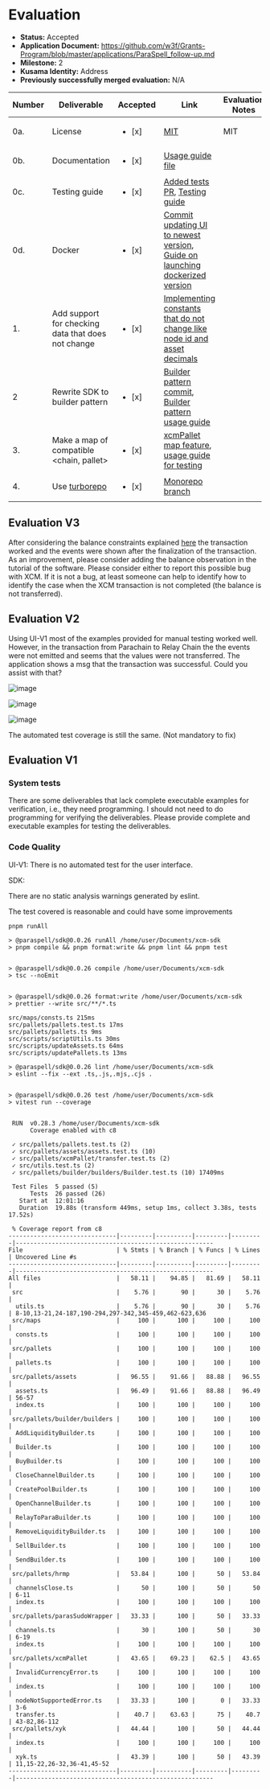 # Evaluation

- **Status:** Accepted
- **Application Document:** https://github.com/w3f/Grants-Program/blob/master/applications/ParaSpell_follow-up.md
- **Milestone:** 2 
- **Kusama Identity:** Address
- **Previously successfully merged evaluation:** N/A

| Number | Deliverable | Accepted | Link | Evaluation Notes |
| ------ | ----------- | -------- | ---- |----------------- |
| 0a. | License | <ul><li>[x] </li></ul>|[MIT](https://github.com/paraspell/sdk/blob/main/LICENSE)| MIT| 
| 0b.  | Documentation | <ul><li>[x] </li></ul> |[Usage guide file](https://github.com/paraspell/xcm-sdk/blob/main/README.md)| | 
| 0c.  | Testing guide | <ul><li>[x] </li></ul> |[Added tests PR](https://github.com/paraspell/xcm-sdk/pull/19), [Testing guide](https://github.com/paraspell/xcm-sdk/tree/main/#-development)| | 
| 0d.  | Docker | <ul><li>[x] </li></ul> |[Commit updating UI to newest version](https://github.com/paraspell/ui-v1/commit/5dea10c4e814b7f0123441858c907c31fca0b081), [Guide on launching dockerized version](https://github.com/paraspell/ui#start-application-in-docker-container) | | 
| 1.  | Add support for checking data that does not change | <ul><li>[x] </li></ul> |[Implementing constants that do not change like node id and asset decimals](https://github.com/paraspell/sdk/commit/aea02541f7168d7a7f566b7311fcf70f6a977115)|  | 
| 2 | Rewrite SDK to builder pattern | <ul><li>[x] </li></ul> |[Builder pattern commit](https://github.com/paraspell/sdk/commit/74fba22522449a75ecdc82a394ff2336d9c1ec05), [Builder pattern usage guide](https://github.com/paraspell/xcm-sdk/tree/main#currently-implemented-pallets)|  | 
| 3.  | Make a map of compatible <chain, pallet> | <ul><li>[x] </li></ul> |[xcmPallet map feature](https://github.com/paraspell/xcm-sdk/commit/8faa6ffb4e3e8640dd4a59008d2d456a1be0cefd), [usage guide for testing](https://github.com/paraspell/xcm-sdk/commit/c6f4bfa810444eab9f101dcdc2062ff7d7ca86b0)|  | 
| 4.  | Use [turborepo](https://turbo.build/) | <ul><li>[x] </li></ul> |[Monorepo branch](https://github.com/paraspell/xcm-sdk/tree/beta-monorepo)| | 

## Evaluation V3

After considering the balance constraints explained [here](https://github.com/w3f/Grant-Milestone-Delivery/pull/715#issuecomment-1416347119) the transaction worked and the events were shown after the finalization of the transaction. As an improvement, please consider adding the balance observation in the tutorial of the software. Please consider either to report this possible bug with XCM. If it is not a bug, at least someone can help to identify how to identify the case when the XCM transaction is not completed (the balance is not transferred).


## Evaluation V2

Using UI-V1 most of the examples provided for manual testing worked well. However, in the transaction from Parachain to Relay Chain the the events were not emitted and seems that the values were not transferred. The application shows a msg that the transaction was successful. Could you assist with that? 

![image](https://user-images.githubusercontent.com/112647953/216679088-15ac65c0-e18a-431d-9e4d-70f01ad9aa11.png)

![image](https://user-images.githubusercontent.com/112647953/216679348-62de240e-f900-4cfe-a743-f3a9d0a97c51.png)

![image](https://user-images.githubusercontent.com/112647953/216679430-e5dadfbb-2c83-45d9-aba0-165c3a424b57.png)


The automated test coverage is still the same. (Not mandatory to fix)

## Evaluation V1

### System tests

There are some deliverables that lack complete executable examples for verification, i.e., they need programming. I should not need to do programming for verifying the deliverables. Please provide complete and executable examples for testing the deliverables. 


### Code Quality

UI-V1:  There is no automated test for the user interface.

SDK: 

There are no static analysis warnings generated by eslint.

The test covered is reasonable and could have some improvements

```
pnpm runAll

> @paraspell/sdk@0.0.26 runAll /home/user/Documents/xcm-sdk
> pnpm compile && pnpm format:write && pnpm lint && pnpm test


> @paraspell/sdk@0.0.26 compile /home/user/Documents/xcm-sdk
> tsc --noEmit


> @paraspell/sdk@0.0.26 format:write /home/user/Documents/xcm-sdk
> prettier --write src/**/*.ts

src/maps/consts.ts 215ms
src/pallets/pallets.test.ts 17ms
src/pallets/pallets.ts 9ms
src/scripts/scriptUtils.ts 30ms
src/scripts/updateAssets.ts 64ms
src/scripts/updatePallets.ts 13ms

> @paraspell/sdk@0.0.26 lint /home/user/Documents/xcm-sdk
> eslint --fix --ext .ts,.js,.mjs,.cjs .


> @paraspell/sdk@0.0.26 test /home/user/Documents/xcm-sdk
> vitest run --coverage


 RUN  v0.28.3 /home/user/Documents/xcm-sdk
      Coverage enabled with c8

 ✓ src/pallets/pallets.test.ts (2)
 ✓ src/pallets/assets/assets.test.ts (10)
 ✓ src/pallets/xcmPallet/transfer.test.ts (2)
 ✓ src/utils.test.ts (2)
 ✓ src/pallets/builder/builders/Builder.test.ts (10) 17409ms

 Test Files  5 passed (5)
      Tests  26 passed (26)
   Start at  12:01:16
   Duration  19.88s (transform 449ms, setup 1ms, collect 3.38s, tests 17.52s)

 % Coverage report from c8
------------------------------|---------|----------|---------|---------|-------------------------------------------------------
File                          | % Stmts | % Branch | % Funcs | % Lines | Uncovered Line #s                                     
------------------------------|---------|----------|---------|---------|-------------------------------------------------------
All files                     |   58.11 |    94.85 |   81.69 |   58.11 |                                                       
 src                          |    5.76 |       90 |      30 |    5.76 |                                                       
  utils.ts                    |    5.76 |       90 |      30 |    5.76 | 8-10,13-21,24-187,190-294,297-342,345-459,462-623,636 
 src/maps                     |     100 |      100 |     100 |     100 |                                                       
  consts.ts                   |     100 |      100 |     100 |     100 |                                                       
 src/pallets                  |     100 |      100 |     100 |     100 |                                                       
  pallets.ts                  |     100 |      100 |     100 |     100 |                                                       
 src/pallets/assets           |   96.55 |    91.66 |   88.88 |   96.55 |                                                       
  assets.ts                   |   96.49 |    91.66 |   88.88 |   96.49 | 56-57                                                 
  index.ts                    |     100 |      100 |     100 |     100 |                                                       
 src/pallets/builder/builders |     100 |      100 |     100 |     100 |                                                       
  AddLiquidityBuilder.ts      |     100 |      100 |     100 |     100 |                                                       
  Builder.ts                  |     100 |      100 |     100 |     100 |                                                       
  BuyBuilder.ts               |     100 |      100 |     100 |     100 |                                                       
  CloseChannelBuilder.ts      |     100 |      100 |     100 |     100 |                                                       
  CreatePoolBuilder.ts        |     100 |      100 |     100 |     100 |                                                       
  OpenChannelBuilder.ts       |     100 |      100 |     100 |     100 |                                                       
  RelayToParaBuilder.ts       |     100 |      100 |     100 |     100 |                                                       
  RemoveLiquidityBuilder.ts   |     100 |      100 |     100 |     100 |                                                       
  SellBuilder.ts              |     100 |      100 |     100 |     100 |                                                       
  SendBuilder.ts              |     100 |      100 |     100 |     100 |                                                       
 src/pallets/hrmp             |   53.84 |      100 |      50 |   53.84 |                                                       
  channelsClose.ts            |      50 |      100 |      50 |      50 | 6-11                                                  
  index.ts                    |     100 |      100 |     100 |     100 |                                                       
 src/pallets/parasSudoWrapper |   33.33 |      100 |      50 |   33.33 |                                                       
  channels.ts                 |      30 |      100 |      50 |      30 | 6-19                                                  
  index.ts                    |     100 |      100 |     100 |     100 |                                                       
 src/pallets/xcmPallet        |   43.65 |    69.23 |    62.5 |   43.65 |                                                       
  InvalidCurrencyError.ts     |     100 |      100 |     100 |     100 |                                                       
  index.ts                    |     100 |      100 |     100 |     100 |                                                       
  nodeNotSupportedError.ts    |   33.33 |      100 |       0 |   33.33 | 3-6                                                   
  transfer.ts                 |    40.7 |    63.63 |      75 |    40.7 | 43-82,86-112                                          
 src/pallets/xyk              |   44.44 |      100 |      50 |   44.44 |                                                       
  index.ts                    |     100 |      100 |     100 |     100 |                                                       
  xyk.ts                      |   43.39 |      100 |      50 |   43.39 | 11,15-22,26-32,36-41,45-52                            
------------------------------|---------|----------|---------|---------|-------------------------------------------------------

```
